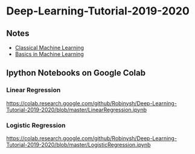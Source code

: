 # Deep-Learning-Tutorial-2019-2020

## Notes
- [Classical Machine Learning](https://docs.google.com/presentation/d/1jXfVvst3t8vOZuvORva_RsBf11-jmjDSjl8x6GI36yQ/edit?usp=sharing)
- [Basics in Machine Learning](https://docs.google.com/presentation/d/1Y0fv_HcHfeQl-QxM-DGnNS6LgeYZwO0iEUq5mGtyYlQ/edit?usp=sharing)

## Ipython Notebooks on Google Colab
### Linear Regression
https://colab.research.google.com/github/Robinysh/Deep-Learning-Tutorial-2019-2020/blob/master/LinearRegression.ipynb

### Logistic Regression
https://colab.research.google.com/github/Robinysh/Deep-Learning-Tutorial-2019-2020/blob/master/LogisticRegression.ipynb
